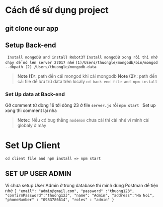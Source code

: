 # Cách để sử dụng project

## git clone our app

## Setup Back-end

` Install mongoDB and install Robot3T`
`Install mongoDB xong rồi thì nhớ chạy để nó lên server 27017 nhé`
`(1)/Users/thuongle/mongodb/bin/mongod --dbpath (2) /Users/thuongle/mongodb-data`

> **Note (1):**: path đến cái mongod khi cài mongodb
> **Note (2):**: path đến cái file để lưu trữ data trên localy
> `cd back-end file and npm install`

### Set Up data at Back-end

Gỡ comment từ dòng 16 tới dòng 23 ở file `server.js` rồi `npm start `
Set up xong thì comment lại nha

> **Note:**: Nếu có bug thằng `nodemon` chưa cài thì cài nhé vì mình cài globaly ở máy

# Set Up Client

`cd client file and npm install => npm start`

## SET UP USER ADMIN

Vì chưa setup User Admin ở trong database thì mình dùng Postman để tiện nhé
`{ "email": "admin@gmail.com", "password" :"thuong123", "confirmPassword":"thuong123", "name": "Admin", "address":"Ha Noi", "phoneNumber" : "0983786614", "roles" : "admin" } `
